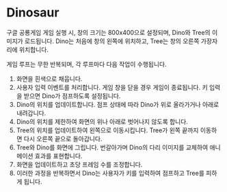 # Dinosaur
구글 공룡게임
게임 실행 시, 창의 크기는 800x400으로 설정되며, Dino와 Tree의 이미지가 로드됩니다. Dino는 처음에 창의 왼쪽에 위치하고, Tree는 창의 오른쪽 가장자리에 위치합니다.

게임 루프는 무한 반복되며, 각 루프마다 다음 작업이 수행됩니다.

1. 화면을 흰색으로 채웁니다.
2. 사용자 입력 이벤트를 처리합니다. 게임 창을 닫을 경우 게임이 종료됩니다. 키 입력을 받으면 Dino가 점프하도록 설정됩니다.
3. Dino의 위치를 업데이트합니다. 점프 상태에 따라 Dino가 위로 올라가거나 아래로 내려갑니다.
4. Dino의 위치를 제한하여 화면의 위나 아래로 벗어나지 않도록 합니다.
5. Tree의 위치를 업데이트하여 왼쪽으로 이동시킵니다. Tree가 왼쪽 끝까지 이동하면 다시 오른쪽 끝으로 돌아갑니다.
6. Tree와 Dino를 화면에 그립니다. 번갈아가며 Dino의 다리 이미지를 교체하여 애니메이션 효과를 표현합니다.
7. 화면을 업데이트하고 초당 프레임 수를 조정합니다.
8. 이러한 과정을 반복하면서 Dino는 사용자가 키를 입력하여 점프하고 Tree를 피하게 됩니다.
